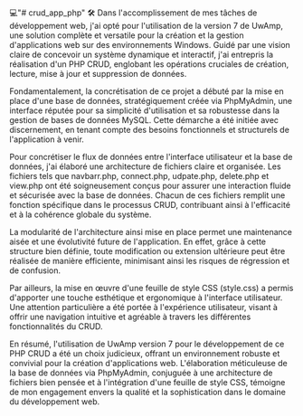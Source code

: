💻"# crud_app_php" 🛠️
Dans l'accomplissement de mes tâches de développement web, j'ai opté pour l'utilisation de la version 7 de UwAmp, une solution complète et versatile pour la création et la gestion d'applications web sur des environnements Windows. Guidé par une vision claire de concevoir un système dynamique et interactif, j'ai entrepris la réalisation d'un PHP CRUD, englobant les opérations cruciales de création, lecture, mise à jour et suppression de données.

Fondamentalement, la concrétisation de ce projet a débuté par la mise en place d'une base de données, stratégiquement créée via PhpMyAdmin, une interface réputée pour sa simplicité d'utilisation et sa robustesse dans la gestion de bases de données MySQL. Cette démarche a été initiée avec discernement, en tenant compte des besoins fonctionnels et structurels de l'application à venir.

Pour concrétiser le flux de données entre l'interface utilisateur et la base de données, j'ai élaboré une architecture de fichiers claire et organisée. Les fichiers tels que navbarr.php, connect.php, udpate.php, delete.php et view.php ont été soigneusement conçus pour assurer une interaction fluide et sécurisée avec la base de données. Chacun de ces fichiers remplit une fonction spécifique dans le processus CRUD, contribuant ainsi à l'efficacité et à la cohérence globale du système.

La modularité de l'architecture ainsi mise en place permet une maintenance aisée et une évolutivité future de l'application. En effet, grâce à cette structure bien définie, toute modification ou extension ultérieure peut être réalisée de manière efficiente, minimisant ainsi les risques de régression et de confusion.

Par ailleurs, la mise en œuvre d'une feuille de style CSS (style.css) a permis d'apporter une touche esthétique et ergonomique à l'interface utilisateur. Une attention particulière a été portée à l'expérience utilisateur, visant à offrir une navigation intuitive et agréable à travers les différentes fonctionnalités du CRUD.

En résumé, l'utilisation de UwAmp version 7 pour le développement de ce PHP CRUD a été un choix judicieux, offrant un environnement robuste et convivial pour la création d'applications web. L'élaboration méticuleuse de la base de données via PhpMyAdmin, conjuguée à une architecture de fichiers bien pensée et à l'intégration d'une feuille de style CSS, témoigne de mon engagement envers la qualité et la sophistication dans le domaine du développement web.
